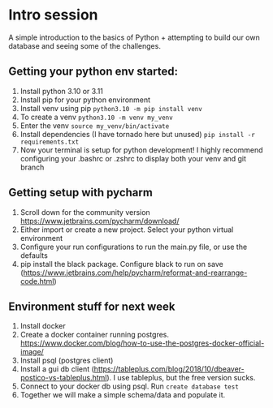 # Intro session

A simple introduction to the basics of Python + attempting to build our own database and seeing some of the challenges.

## Getting your python env started:

1) Install python 3.10 or 3.11
2) Install pip for your python environment
3) Install venv using pip ```python3.10 -m pip install venv```
4) To create a venv ```python3.10 -m venv my_venv```
5) Enter the venv ```source my_venv/bin/activate```
6) Install dependencies (I have tornado here but unused) ```pip install -r requirements.txt```
7) Now your terminal is setup for python development! I highly recommend configuring your .bashrc or .zshrc to display both your venv and git branch

## Getting setup with pycharm
1) Scroll down for the community version https://www.jetbrains.com/pycharm/download/
2) Either import or create a new project. Select your python virtual environment
3) Configure your run configurations to run the main.py file, or use the defaults
4) pip install the black package. Configure black to run on save (https://www.jetbrains.com/help/pycharm/reformat-and-rearrange-code.html)

## Environment stuff for next week
1) Install docker
2) Create a docker container running postgres. https://www.docker.com/blog/how-to-use-the-postgres-docker-official-image/
3) Install psql (postgres client)
4) Install a gui db client (https://tableplus.com/blog/2018/10/dbeaver-postico-vs-tableplus.html). I use tableplus, but the free version sucks.
5) Connect to your docker db using psql. Run ```create database test```
6) Together we will make a simple schema/data and populate it.
